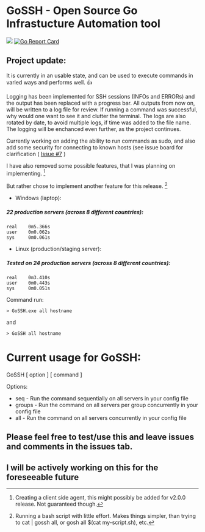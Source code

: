 # GoSSH  -  Open Source Go Infrastucture Automation tool

![](https://github.com/Aponiatowski/GoSSH/workflows/GoSSH/badge.svg)     [![Go Report Card](https://goreportcard.com/badge/github.com/APoniatowski/GoSSH)](https://goreportcard.com/report/github.com/APoniatowski/GoSSH)

## Project update:
It is currently in an usable state, and can be used to execute commands in varied ways and performs well. :+1:

Logging has been implemented for SSH sessions (INFOs and ERRORs) and the output has been replaced with a progress bar. All outputs from now on, will be 
written to a log file for review. If running a command was successful, why would one want to see it and clutter the terminal. 
The logs are also rotated by date, to avoid multiple logs, if time was added to the file name.
The logging will be enchanced even further, as the project continues.

Currently working on adding the ability to run commands as sudo, and also add some security for connecting to known hosts (see issue board for clarification ( [Issue #7](https://github.com/APoniatowski/GoSSH/issues/7) )

I have also removed some possible features, that I was planning on implementing. [^1] 

But rather chose to implement another feature for this release. [^2]


* Windows (laptop):
##### 22 production servers (across 8 different countries):

```
real    0m5.366s
user    0m0.062s
sys     0m0.061s
```

* Linux (production/staging server):
##### Tested on 24 production servers (across 8 different countries):

```
real    0m3.410s
user    0m0.443s
sys     0m0.051s
```

Command run:

```> GoSSH.exe all hostname```

and

```> GoSSH all hostname```



# Current usage for GoSSH:
GoSSH [ option ] [ command ]

Options:
* seq           - Run the command sequentially on all servers in your config file
* groups        - Run the command on all servers per group concurrently in your config file
* all           - Run the command on all servers concurrently in your config file

## Please feel free to test/use this and leave issues and comments in the issues tab.
## I will be actively working on this for the foreseeable future
 

[^1]: Creating a client side agent, this might possibly be added for v2.0.0 release. Not guaranteed though.

[^2]: Running a bash script with little effort. Makes things simpler, than trying to cat | gossh all, or gosh all $(cat my-script.sh), etc.
